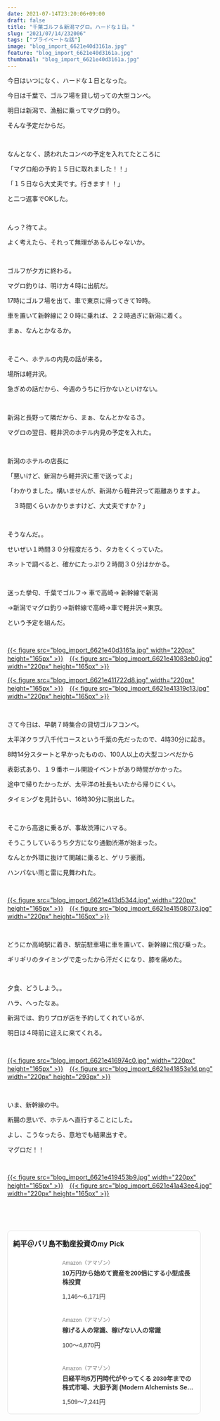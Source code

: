 ```yaml
---
date: 2021-07-14T23:20:06+09:00
draft: false
title: "千葉ゴルフ＆新潟マグロ。ハードな１日。"
slug: "2021/07/14/232006"
tags: ["プライベートな話"]
image: "blog_import_6621e40d3161a.jpg"
feature: "blog_import_6621e40d3161a.jpg"
thumbnail: "blog_import_6621e40d3161a.jpg"
---
```

<p>今日はいつになく、ハードな１日となった。</p><p>今日は千葉で、ゴルフ場を貸し切っての大型コンペ。</p><p>明日は新潟で、漁船に乗ってマグロ釣り。</p><p>そんな予定だからだ。</p><p> </p><p>なんとなく、誘われたコンペの予定を入れてたところに</p><p>「マグロ船の予約１５日に取れました！！」</p><p>「１５日なら大丈夫です。行きます！！」</p><p>と二つ返事でOKした。</p><p> </p><p>んっ？待てよ。</p><p>よく考えたら、それって無理があるんじゃないか。</p><p> </p><p>ゴルフが夕方に終わる。</p><p>マグロ釣りは、明け方４時に出航だ。</p><p>17時にゴルフ場を出て、車で東京に帰ってきて19時。</p><p>車を置いて新幹線に２０時に乗れば、２２時過ぎに新潟に着く。</p><p>まぁ、なんとかなるか。</p><p> </p><p>そこへ、ホテルの内見の話が来る。</p><p>場所は軽井沢。</p><p>急ぎめの話だから、今週のうちに行かないといけない。</p><p> </p><p>新潟と長野って隣だから、まぁ、なんとかなるさ。</p><p>マグロの翌日、軽井沢のホテル内見の予定を入れた。</p><p> </p><p>新潟のホテルの店長に</p><p>「悪いけど、新潟から軽井沢に車で送ってよ」</p><p>「わかりました。構いませんが、新潟から軽井沢って距離ありますよ。</p><p>　３時間くらいかかりますけど、大丈夫ですか？」</p><p> </p><p>そうなんだ。。</p><p>せいぜい１時間３０分程度だろう、タカをくくっていた。</p><p>ネットで調べると、確かにたっぷり２時間３０分はかかる。</p><p> </p><p>迷った挙句、千葉でゴルフ→ 車で高崎→ 新幹線で新潟</p><p>→新潟でマグロ釣り→新幹線で高崎→車で軽井沢→東京。</p><p>という予定を組んだ。</p><p> </p><p><a href="blog_import_6621e40d3161a.jpg">{{< figure src="blog_import_6621e40d3161a.jpg" width="220px" height="165px" >}}</a>　<a href="blog_import_6621e41083eb0.jpg">{{< figure src="blog_import_6621e41083eb0.jpg" width="220px" height="165px" >}}</a></p><p><a href="blog_import_6621e411722d8.jpg">{{< figure src="blog_import_6621e411722d8.jpg" width="220px" height="165px" >}}</a>　<a href="blog_import_6621e41319c13.jpg">{{< figure src="blog_import_6621e41319c13.jpg" width="220px" height="165px" >}}</a></p><p> </p><p>さて今日は、早朝７時集合の貸切ゴルフコンペ。</p><p>太平洋クラブ八千代コースという千葉の先だったので、4時30分に起き。</p><p>8時14分スタートと早かったものの、100人以上の大型コンペだから</p><p>表彰式あり、１９番ホール開設イベントがあり時間がかかった。</p><p>途中で帰りたかったが、太平洋の社長もいたから帰りにくい。</p><p>タイミングを見計らい、16時30分に脱出した。</p><p> </p><p>そこから高速に乗るが、事故渋滞にハマる。</p><p>そうこうしているうち夕方になり通勤渋滞が始まった。</p><p>なんとか外環に抜けて関越に乗ると、ゲリラ豪雨。</p><p>ハンパない雨と雷に見舞われた。</p><p> </p><p><a href="blog_import_6621e413d5344.jpg">{{< figure src="blog_import_6621e413d5344.jpg" width="220px" height="165px" >}}</a>　<a href="blog_import_6621e41508073.jpg">{{< figure src="blog_import_6621e41508073.jpg" width="220px" height="165px" >}}</a></p><p> </p><p>どうにか高崎駅に着き、駅前駐車場に車を置いて、新幹線に飛び乗った。</p><p>ギリギリのタイミングで走ったから汗だくになり、膝を痛めた。</p><p> </p><p>夕食、どうしよう。。</p><p>ハラ、へったなぁ。</p><p>新潟では、釣りプロが店を予約してくれているが、</p><p>明日は４時前に迎えに来てくれる。</p><p> </p><p><a href="blog_import_6621e416974c0.jpg">{{< figure src="blog_import_6621e416974c0.jpg" width="220px" height="165px" >}}</a>　<a href="blog_import_6621e41853e1d.png">{{< figure src="blog_import_6621e41853e1d.png" width="220px" height="293px" >}}</a></p><p> </p><p>いま、新幹線の中。</p><p>断腸の思いで、ホテルへ直行することにした。</p><p>よし、こうなったら、意地でも結果出すぞ。</p><p>マグロだ！！</p><p> </p><p><a href="blog_import_6621e419453b9.jpg">{{< figure src="blog_import_6621e419453b9.jpg" width="220px" height="165px" >}}</a>　<a href="blog_import_6621e41a43ee4.jpg">{{< figure src="blog_import_6621e41a43ee4.jpg" width="220px" height="165px" >}}</a></p><p> </p><p> </p><div class="pickCreative_root" style="font-size:0"><section class="myPick_block" contenteditable="false" style="background:#fff;font-family:ヒラギノ角ゴ Pro W3, Hiragino Kaku Gothic Pro, ＭＳ Ｐゴシック, Helvetica, Arial, sans-serif;border:1px solid #E2E2E2;box-sizing:border-box;border-radius:8px;padding:16px 12px;max-width:100%;width:440px;display:inline-block;text-align:left"><h2 class="myPick_title" style="font-weight:bold;font-size:16px;margin:0 0 20px">純平＠バリ島不動産投資のmy Pick</h2><div><article class="myPick_item" style="margin-top:24px"><a class="myPick_link" data-df-item-id="4866801174" data-img-url="https://p.odsyms15.com/mTx9A1sZcX1d62AvfbFqs7" data-item-id="AZ000001" data-layout-type="102" style="display:-webkit-box; display: flex;max-width:100%;text-decoration:none;line-height:1;font-weight:normal;font-style:normal;word-break:break-all" target="_blank" data-aid="31aAfMIQpKson1RruRgrb6" id="31aAfMIQpKson1RruRgrb6" href="click?aid=31aAfMIQpKson1RruRgrb6"><div class="myPick_imgWrapper" style="position:relative;margin-right:16px;flex-shrink:0;width:96px;height:96px;border-radius:4px;overflow:hidden">{{< figure src="svg+xml;charset=utf-8,%3Csvg%20xmlns%3D%22http%3A%2F%2Fwww.w3.org%2F2000%2Fsvg%22%20title%3D%22Placeholder%20for%20Images%22%20role%3D%22presentation%22%20viewBox%3D%220%200%201%201%22%20%2F%3E" width="96pxpx" height="96pxpx" >}}<noscript><img alt="" class="myPick_img" data-img="affiliate" height="96px" src="https://p.odsyms15.com/mTx9A1sZcX1d62AvfbFqs7" style="width:auto;height:auto;margin:auto; margin: auto;position:absolute;top:0;left:0;right:0;bottom:0;max-width:100%;max-height:100%;-o-object-fit:contain;object-fit:contain" width="96px"></noscript></div><div class="myPick_itemInfo" style="display:-webkit-box; display: flex;-webkit-box-orient:vertical;-webkit-box-direction:normal;flex-direction:column;-webkit-box-pack:center;justify-content:center"><div class="myPick_demand" style="color:#757575;font-size:12px">Amazon（アマゾン）</div><div class="myPick_itemTitle" style="-webkit-box-orient:vertical;display:-webkit-box;font-weight:bold; fontWeight: bold;-webkit-line-clamp:2;overflow:hidden;font-size:14px;line-height:1.4;color:#333333;margin:8px 0 16px">10万円から始めて資産を200倍にする小型成長株投資</div><div class="myPick_price" style="font-size:14px;color:#333333">1,146〜6,171円</div></div></a></article><article class="myPick_item" style="margin-top:24px"><a class="myPick_link" data-df-item-id="4802110227" data-img-url="https://p.odsyms15.com/AlO6Havfb71fjIkVViQlgj" data-item-id="AZ000001" data-layout-type="102" style="display:-webkit-box; display: flex;max-width:100%;text-decoration:none;line-height:1;font-weight:normal;font-style:normal;word-break:break-all" target="_blank" data-aid="A0raGYHW9ljeLWqWsfA0s2" id="A0raGYHW9ljeLWqWsfA0s2" href="click?aid=A0raGYHW9ljeLWqWsfA0s2"><div class="myPick_imgWrapper" style="position:relative;margin-right:16px;flex-shrink:0;width:96px;height:96px;border-radius:4px;overflow:hidden">{{< figure src="svg+xml;charset=utf-8,%3Csvg%20xmlns%3D%22http%3A%2F%2Fwww.w3.org%2F2000%2Fsvg%22%20title%3D%22Placeholder%20for%20Images%22%20role%3D%22presentation%22%20viewBox%3D%220%200%201%201%22%20%2F%3E" width="96pxpx" height="96pxpx" >}}<noscript><img alt="" class="myPick_img" data-img="affiliate" height="96px" src="https://p.odsyms15.com/AlO6Havfb71fjIkVViQlgj" style="width:auto;height:auto;margin:auto; margin: auto;position:absolute;top:0;left:0;right:0;bottom:0;max-width:100%;max-height:100%;-o-object-fit:contain;object-fit:contain" width="96px"></noscript></div><div class="myPick_itemInfo" style="display:-webkit-box; display: flex;-webkit-box-orient:vertical;-webkit-box-direction:normal;flex-direction:column;-webkit-box-pack:center;justify-content:center"><div class="myPick_demand" style="color:#757575;font-size:12px">Amazon（アマゾン）</div><div class="myPick_itemTitle" style="-webkit-box-orient:vertical;display:-webkit-box;font-weight:bold; fontWeight: bold;-webkit-line-clamp:2;overflow:hidden;font-size:14px;line-height:1.4;color:#333333;margin:8px 0 16px">稼げる人の常識、稼げない人の常識</div><div class="myPick_price" style="font-size:14px;color:#333333">100〜4,870円</div></div></a></article><article class="myPick_item" style="margin-top:24px"><a class="myPick_link" data-df-item-id="4775991787" data-img-url="https://p.odsyms15.com/aqB0oGpCY13f9jhvzhB6P5" data-item-id="AZ000001" data-layout-type="102" style="display:-webkit-box; display: flex;max-width:100%;text-decoration:none;line-height:1;font-weight:normal;font-style:normal;word-break:break-all" target="_blank" data-aid="f7CDsNL0nkZ9wLOONxxP54" id="f7CDsNL0nkZ9wLOONxxP54" href="click?aid=f7CDsNL0nkZ9wLOONxxP54"><div class="myPick_imgWrapper" style="position:relative;margin-right:16px;flex-shrink:0;width:96px;height:96px;border-radius:4px;overflow:hidden">{{< figure src="svg+xml;charset=utf-8,%3Csvg%20xmlns%3D%22http%3A%2F%2Fwww.w3.org%2F2000%2Fsvg%22%20title%3D%22Placeholder%20for%20Images%22%20role%3D%22presentation%22%20viewBox%3D%220%200%201%201%22%20%2F%3E" width="96pxpx" height="96pxpx" >}}<noscript><img alt="" class="myPick_img" data-img="affiliate" height="96px" src="https://p.odsyms15.com/aqB0oGpCY13f9jhvzhB6P5" style="width:auto;height:auto;margin:auto; margin: auto;position:absolute;top:0;left:0;right:0;bottom:0;max-width:100%;max-height:100%;-o-object-fit:contain;object-fit:contain" width="96px"></noscript></div><div class="myPick_itemInfo" style="display:-webkit-box; display: flex;-webkit-box-orient:vertical;-webkit-box-direction:normal;flex-direction:column;-webkit-box-pack:center;justify-content:center"><div class="myPick_demand" style="color:#757575;font-size:12px">Amazon（アマゾン）</div><div class="myPick_itemTitle" style="-webkit-box-orient:vertical;display:-webkit-box;font-weight:bold; fontWeight: bold;-webkit-line-clamp:2;overflow:hidden;font-size:14px;line-height:1.4;color:#333333;margin:8px 0 16px">日経平均5万円時代がやってくる 2030年までの株式市場、大胆予測 (Modern Alchemists Series No. 163)</div><div class="myPick_price" style="font-size:14px;color:#333333">1,509〜7,241円</div></div></a></article></div></section></div><p> </p>

